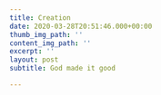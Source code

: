 ```yaml
---
title: Creation
date: 2020-03-28T20:51:46.000+00:00
thumb_img_path: ''
content_img_path: ''
excerpt: ''
layout: post
subtitle: God made it good

---
```

